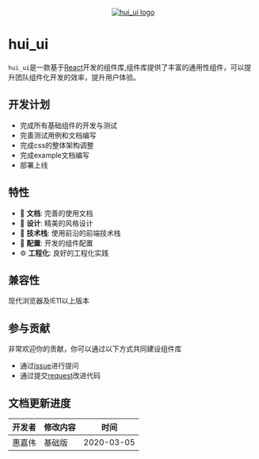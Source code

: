 <!-- 临时拿一个图标充数 -->

<p align="center"><a href="https://www.baidu.com"><img alt="hui_ui logo" src="https://ftp.bmp.ovh/imgs/2020/03/0de4eeb164d6fedb.jpg"/></a></p>
<p align="center"></p>

# hui_ui

`hui_ui`是一款基于[React](https://reactjs.org/)开发的组件库,组件库提供了丰富的通用性组件，可以提升团队组件化开发的效率，提升用户体验。

## 开发计划

- 完成所有基础组件的开发与测试
- 完善测试用例和文档编写
- 完成css的整体架构调整
- 完成example文档编写
- 部署上线

## 特性

- :book: **文档**: 完善的使用文档
- :art: **设计**: 精美的风格设计
- :rocket: **技术栈**: 使用前沿的前端技术栈
- :gem: **配置**:  开发的组件配置
- :gear: **工程化**: 良好的工程化实践

## 兼容性
现代浏览器及IE11以上版本

## 参与贡献
非常欢迎你的贡献，你可以通过以下方式共同建设组件库

- 通过[issue](https://github.com/hellojackhui/hui-ui/issues)进行提问
- 通过提交[request](https://github.com/hellojackhui/hui-ui/pulls)改进代码

## 文档更新进度

开发者|修改内容|时间
---|----|----
惠嘉伟|基础版|2020-03-05

